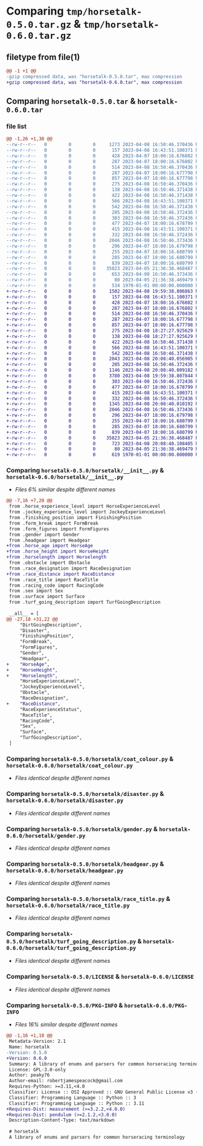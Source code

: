 # Comparing `tmp/horsetalk-0.5.0.tar.gz` & `tmp/horsetalk-0.6.0.tar.gz`

## filetype from file(1)

```diff
@@ -1 +1 @@
-gzip compressed data, was "horsetalk-0.5.0.tar", max compression
+gzip compressed data, was "horsetalk-0.6.0.tar", max compression
```

## Comparing `horsetalk-0.5.0.tar` & `horsetalk-0.6.0.tar`

### file list

```diff
@@ -1,26 +1,30 @@
--rw-r--r--   0        0        0     1273 2023-04-08 16:50:46.370436 horsetalk-0.5.0/horsetalk/__init__.py
--rw-r--r--   0        0        0      157 2023-04-08 16:43:51.100371 horsetalk-0.5.0/horsetalk/age_category.py
--rw-r--r--   0        0        0      428 2023-04-07 18:00:16.676802 horsetalk-0.5.0/horsetalk/aw_going_description.py
--rw-r--r--   0        0        0      287 2023-04-07 18:00:16.676802 horsetalk-0.5.0/horsetalk/breed.py
--rw-r--r--   0        0        0      514 2023-04-08 16:50:46.370436 horsetalk-0.5.0/horsetalk/coat_colour.py
--rw-r--r--   0        0        0      287 2023-04-07 18:00:16.677798 horsetalk-0.5.0/horsetalk/dirt_going_description.py
--rw-r--r--   0        0        0      857 2023-04-07 18:00:16.677798 horsetalk-0.5.0/horsetalk/disaster.py
--rw-r--r--   0        0        0      275 2023-04-08 16:50:46.370436 horsetalk-0.5.0/horsetalk/finishing_position.py
--rw-r--r--   0        0        0      138 2023-04-08 16:50:46.371438 horsetalk-0.5.0/horsetalk/form_break.py
--rw-r--r--   0        0        0      422 2023-04-08 16:50:46.371438 horsetalk-0.5.0/horsetalk/form_figures.py
--rw-r--r--   0        0        0      566 2023-04-08 16:43:51.100371 horsetalk-0.5.0/horsetalk/gender.py
--rw-r--r--   0        0        0      542 2023-04-08 16:50:46.371438 horsetalk-0.5.0/horsetalk/headgear.py
--rw-r--r--   0        0        0      205 2023-04-08 16:50:46.372436 horsetalk-0.5.0/horsetalk/horse_experience_level.py
--rw-r--r--   0        0        0      303 2023-04-08 16:50:46.372436 horsetalk-0.5.0/horsetalk/jockey_experience_level.py
--rw-r--r--   0        0        0      477 2023-04-07 18:00:16.678799 horsetalk-0.5.0/horsetalk/obstacle.py
--rw-r--r--   0        0        0      415 2023-04-08 16:43:51.100371 horsetalk-0.5.0/horsetalk/parsing_enum.py
--rw-r--r--   0        0        0      332 2023-04-08 16:50:46.372436 horsetalk-0.5.0/horsetalk/race_designation.py
--rw-r--r--   0        0        0     2046 2023-04-08 16:50:46.373436 horsetalk-0.5.0/horsetalk/race_title.py
--rw-r--r--   0        0        0      296 2023-04-07 18:00:16.679798 horsetalk-0.5.0/horsetalk/racing_code.py
--rw-r--r--   0        0        0      255 2023-04-07 18:00:16.680799 horsetalk-0.5.0/horsetalk/sex.py
--rw-r--r--   0        0        0      285 2023-04-07 18:00:16.680799 horsetalk-0.5.0/horsetalk/surface.py
--rw-r--r--   0        0        0      839 2023-04-07 18:00:16.680799 horsetalk-0.5.0/horsetalk/turf_going_description.py
--rw-r--r--   0        0        0    35823 2023-04-05 21:36:38.468487 horsetalk-0.5.0/LICENSE
--rw-r--r--   0        0        0      653 2023-04-08 16:50:46.373436 horsetalk-0.5.0/pyproject.toml
--rw-r--r--   0        0        0       80 2023-04-05 21:36:38.469479 horsetalk-0.5.0/README.md
--rw-r--r--   0        0        0      534 1970-01-01 00:00:00.000000 horsetalk-0.5.0/PKG-INFO
+-rw-r--r--   0        0        0     1502 2023-04-08 19:59:38.806863 horsetalk-0.6.0/horsetalk/__init__.py
+-rw-r--r--   0        0        0      157 2023-04-08 16:43:51.100371 horsetalk-0.6.0/horsetalk/age_category.py
+-rw-r--r--   0        0        0      428 2023-04-07 18:00:16.676802 horsetalk-0.6.0/horsetalk/aw_going_description.py
+-rw-r--r--   0        0        0      287 2023-04-07 18:00:16.676802 horsetalk-0.6.0/horsetalk/breed.py
+-rw-r--r--   0        0        0      514 2023-04-08 16:50:46.370436 horsetalk-0.6.0/horsetalk/coat_colour.py
+-rw-r--r--   0        0        0      287 2023-04-07 18:00:16.677798 horsetalk-0.6.0/horsetalk/dirt_going_description.py
+-rw-r--r--   0        0        0      857 2023-04-07 18:00:16.677798 horsetalk-0.6.0/horsetalk/disaster.py
+-rw-r--r--   0        0        0      275 2023-04-08 18:27:27.925629 horsetalk-0.6.0/horsetalk/finishing_position.py
+-rw-r--r--   0        0        0      138 2023-04-08 18:27:27.925629 horsetalk-0.6.0/horsetalk/form_break.py
+-rw-r--r--   0        0        0      422 2023-04-08 16:50:46.371438 horsetalk-0.6.0/horsetalk/form_figures.py
+-rw-r--r--   0        0        0      566 2023-04-08 16:43:51.100371 horsetalk-0.6.0/horsetalk/gender.py
+-rw-r--r--   0        0        0      542 2023-04-08 16:50:46.371438 horsetalk-0.6.0/horsetalk/headgear.py
+-rw-r--r--   0        0        0     2043 2023-04-08 20:08:40.056905 horsetalk-0.6.0/horsetalk/horse_age.py
+-rw-r--r--   0        0        0      205 2023-04-08 16:50:46.372436 horsetalk-0.6.0/horsetalk/horse_experience_level.py
+-rw-r--r--   0        0        0     1146 2023-04-08 20:08:40.009182 horsetalk-0.6.0/horsetalk/horse_height.py
+-rw-r--r--   0        0        0     3780 2023-04-08 19:59:38.807844 horsetalk-0.6.0/horsetalk/horselength.py
+-rw-r--r--   0        0        0      303 2023-04-08 16:50:46.372436 horsetalk-0.6.0/horsetalk/jockey_experience_level.py
+-rw-r--r--   0        0        0      477 2023-04-07 18:00:16.678799 horsetalk-0.6.0/horsetalk/obstacle.py
+-rw-r--r--   0        0        0      415 2023-04-08 16:43:51.100371 horsetalk-0.6.0/horsetalk/parsing_enum.py
+-rw-r--r--   0        0        0      332 2023-04-08 16:50:46.372436 horsetalk-0.6.0/horsetalk/race_designation.py
+-rw-r--r--   0        0        0     1345 2023-04-08 20:08:40.010192 horsetalk-0.6.0/horsetalk/race_distance.py
+-rw-r--r--   0        0        0     2046 2023-04-08 16:50:46.373436 horsetalk-0.6.0/horsetalk/race_title.py
+-rw-r--r--   0        0        0      296 2023-04-07 18:00:16.679798 horsetalk-0.6.0/horsetalk/racing_code.py
+-rw-r--r--   0        0        0      255 2023-04-07 18:00:16.680799 horsetalk-0.6.0/horsetalk/sex.py
+-rw-r--r--   0        0        0      285 2023-04-07 18:00:16.680799 horsetalk-0.6.0/horsetalk/surface.py
+-rw-r--r--   0        0        0      839 2023-04-07 18:00:16.680799 horsetalk-0.6.0/horsetalk/turf_going_description.py
+-rw-r--r--   0        0        0    35823 2023-04-05 21:36:38.468487 horsetalk-0.6.0/LICENSE
+-rw-r--r--   0        0        0      723 2023-04-08 20:08:40.108405 horsetalk-0.6.0/pyproject.toml
+-rw-r--r--   0        0        0       80 2023-04-05 21:36:38.469479 horsetalk-0.6.0/README.md
+-rw-r--r--   0        0        0      619 1970-01-01 00:00:00.000000 horsetalk-0.6.0/PKG-INFO
```

### Comparing `horsetalk-0.5.0/horsetalk/__init__.py` & `horsetalk-0.6.0/horsetalk/__init__.py`

 * *Files 6% similar despite different names*

```diff
@@ -7,16 +7,20 @@
 from .horse_experience_level import HorseExperienceLevel
 from .jockey_experience_level import JockeyExperienceLevel
 from .finishing_position import FinishingPosition
 from .form_break import FormBreak
 from .form_figures import FormFigures
 from .gender import Gender
 from .headgear import Headgear
+from .horse_age import HorseAge
+from .horse_height import HorseHeight
+from .horselength import Horselength
 from .obstacle import Obstacle
 from .race_designation import RaceDesignation
+from .race_distance import RaceDistance
 from .race_title import RaceTitle
 from .racing_code import RacingCode
 from .sex import Sex
 from .surface import Surface
 from .turf_going_description import TurfGoingDescription
 
 __all__ = [
@@ -27,18 +31,22 @@
     "DirtGoingDescription",
     "Disaster",
     "FinishingPosition",
     "FormBreak",
     "FormFigures",
     "Gender",
     "Headgear",
+    "HorseAge",
+    "HorseHeight",
+    "Horselength",
     "HorseExperienceLevel",
     "JockeyExperienceLevel",
     "Obstacle",
     "RaceDesignation",
+    "RaceDistance",
     "RaceExperienceStatus",
     "RaceTitle",
     "RacingCode",
     "Sex",
     "Surface",
     "TurfGoingDescription",
 ]
```

### Comparing `horsetalk-0.5.0/horsetalk/coat_colour.py` & `horsetalk-0.6.0/horsetalk/coat_colour.py`

 * *Files identical despite different names*

### Comparing `horsetalk-0.5.0/horsetalk/disaster.py` & `horsetalk-0.6.0/horsetalk/disaster.py`

 * *Files identical despite different names*

### Comparing `horsetalk-0.5.0/horsetalk/gender.py` & `horsetalk-0.6.0/horsetalk/gender.py`

 * *Files identical despite different names*

### Comparing `horsetalk-0.5.0/horsetalk/headgear.py` & `horsetalk-0.6.0/horsetalk/headgear.py`

 * *Files identical despite different names*

### Comparing `horsetalk-0.5.0/horsetalk/race_title.py` & `horsetalk-0.6.0/horsetalk/race_title.py`

 * *Files identical despite different names*

### Comparing `horsetalk-0.5.0/horsetalk/turf_going_description.py` & `horsetalk-0.6.0/horsetalk/turf_going_description.py`

 * *Files identical despite different names*

### Comparing `horsetalk-0.5.0/LICENSE` & `horsetalk-0.6.0/LICENSE`

 * *Files identical despite different names*

### Comparing `horsetalk-0.5.0/PKG-INFO` & `horsetalk-0.6.0/PKG-INFO`

 * *Files 16% similar despite different names*

```diff
@@ -1,16 +1,18 @@
 Metadata-Version: 2.1
 Name: horsetalk
-Version: 0.5.0
+Version: 0.6.0
 Summary: A library of enums and parsers for common horseracing terminology
 License: GPL-3.0-only
 Author: peaky76
 Author-email: robertjamespeacock@gmail.com
 Requires-Python: >=3.11,<4.0
 Classifier: License :: OSI Approved :: GNU General Public License v3 (GPLv3)
 Classifier: Programming Language :: Python :: 3
 Classifier: Programming Language :: Python :: 3.11
+Requires-Dist: measurement (>=3.2.2,<4.0.0)
+Requires-Dist: pendulum (>=2.1.2,<3.0.0)
 Description-Content-Type: text/markdown
 
 # horsetalk
 A library of enums and parsers for common horseracing terminology
```

